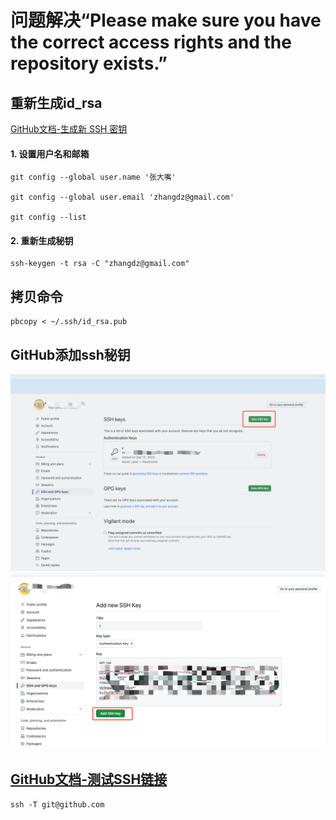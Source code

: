 # 问题解决“Please make sure you have the correct access rights and the repository exists.”

## 重新生成id_rsa
[GitHub文档-生成新 SSH 密钥](https://docs.github.com/zh/authentication/connecting-to-github-with-ssh/generating-a-new-ssh-key-and-adding-it-to-the-ssh-agenthttps://docs.github.com/zh/authentication/connecting-to-github-with-ssh/generating-a-new-ssh-key-and-adding-it-to-the-ssh-agent)
#### 1. 设置用户名和邮箱
```shell
git config --global user.name '张大嘴'

git config --global user.email 'zhangdz@gmail.com'

git config --list
```
#### 2. 重新生成秘钥
```shell
ssh-keygen -t rsa -C "zhangdz@gmail.com"
```
## 拷贝命令
```shell
pbcopy < ~/.ssh/id_rsa.pub 
```

## GitHub添加ssh秘钥
![img.png](assets/img_2023091201.png)
![img.png](assets/img_2023091202.png)
## [GitHub文档-测试SSH链接](https://docs.github.com/zh/authentication/connecting-to-github-with-ssh/testing-your-ssh-connection)
```shell
ssh -T git@github.com
```



